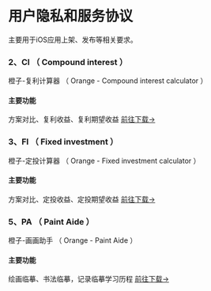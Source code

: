 # 用户隐私和服务协议
主要用于iOS应用上架、发布等相关要求。
### 2、CI （ Compound interest ）
橙子-复利计算器 （ Orange - Compound interest calculator ）
#### 主要功能
方案对比、复利收益、复利期望收益
[前往下载->](https://apps.apple.com/app/id1615745833)
### 3、FI （ Fixed investment ）
橙子-定投计算器 （ Orange - Fixed investment calculator ）
#### 主要功能
方案对比、定投收益、定投期望收益
[前往下载->](https://apps.apple.com/app/id1617445993)
### 5、PA （ Paint Aide ）
橙子-画画助手 （ Orange - Paint Aide ）
#### 主要功能
绘画临摹、书法临摹，记录临摹学习历程
[前往下载->](https://apps.apple.com/app/id1643542151)
